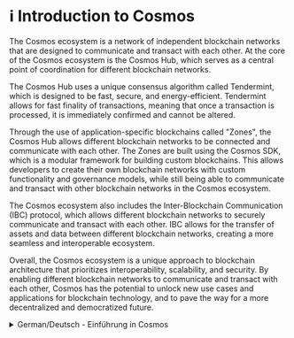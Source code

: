 # ℹ Introduction to Cosmos

The Cosmos ecosystem is a network of independent blockchain networks that are designed to communicate and transact with each other. At the core of the Cosmos ecosystem is the Cosmos Hub, which serves as a central point of coordination for different blockchain networks.

The Cosmos Hub uses a unique consensus algorithm called Tendermint, which is designed to be fast, secure, and energy-efficient. Tendermint allows for fast finality of transactions, meaning that once a transaction is processed, it is immediately confirmed and cannot be altered.

Through the use of application-specific blockchains called "Zones", the Cosmos Hub allows different blockchain networks to be connected and communicate with each other. The Zones are built using the Cosmos SDK, which is a modular framework for building custom blockchains. This allows developers to create their own blockchain networks with custom functionality and governance models, while still being able to communicate and transact with other blockchain networks in the Cosmos ecosystem.

The Cosmos ecosystem also includes the Inter-Blockchain Communication (IBC) protocol, which allows different blockchain networks to securely communicate and transact with each other. IBC allows for the transfer of assets and data between different blockchain networks, creating a more seamless and interoperable ecosystem.

Overall, the Cosmos ecosystem is a unique approach to blockchain architecture that prioritizes interoperability, scalability, and security. By enabling different blockchain networks to communicate and transact with each other, Cosmos has the potential to unlock new use cases and applications for blockchain technology, and to pave the way for a more decentralized and democratized future.



<details>

<summary>German/Deutsch - Einführung in Cosmos</summary>

Cosmos ist ein Netzwerk unabhängiger Blockchains, die miteinander kommunizieren und Transaktionen durchführen können. Der Cosmos Hub bildet dabei das Herzstück dieses Ökosystems von Blockchains, der als zentraler Koordinationspunkt dient.

Der Cosmos Hub verwendet einen einzigartigen Konsens-Algorithmus, genannt Tendermint, der schnell, sicher und energieeffizient ist. Tendermint ermöglicht eine schnelle Transaktionsendgültigkeit, d.h., sobald eine Transaktion verarbeitet wurde, wird sie umgehend bestätigt und kann dementsprechend nicht mehr geändert werden.

Durch den Einsatz von anwendungsspezifischen Blockchains, den so genannten "Zonen", ermöglicht der Cosmos Hub die Verbindung und Kommunikation verschiedener Blockchains untereinander. Diese Zonen basieren auf dem Cosmos SDK, bei dem es sich um ein modulares System für den Bau autonomer Blockchains handelt. Dies ermöglicht es Entwicklern, ihre eigene Blockchain mit benutzerdefinierten Funktionen und Governance-Modellen aufzubauen und gleichzeitig mit anderen Blockchains im Cosmos Ökosystem zu kommunizieren und interagieren.

Ein wesentlicher Bestandteil dieses Netzwerks von Blockchains ist das Kommunikationsprotokoll namens “Inter-Blockchain-Communication” (IBC), das es Blockchains ermöglicht, miteinander zu kommunizieren und Transaktionen durchzuführen. IBC ermöglicht die Übertragung von Vermögenswerten und Daten zwischen den einzelnen, autonomen Blockchains und kreiert so ein reibungsloses und interoperables Ökosystem.

Insgesamt handelt es sich bei Cosmos um einen einzigartigen Ansatz von Blockchain-Architektur, bei dem Interoperabilität, Skalierbarkeit und Sicherheit im Vordergrund stehen. Indem es verschiedenen Blockchains ermöglicht, miteinander zu kommunizieren und Transaktionen durchzuführen, hat Cosmos das Potenzial, neue Anwendungsfälle für Blockchain-Technologien zu erschließen und den Weg für eine stärker dezentralisierte und demokratisierte Zukunft zu ebnen.

\


</details>
